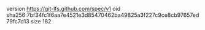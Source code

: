 version https://git-lfs.github.com/spec/v1
oid sha256:7bf34fc1f6aa7e4521e3d85470462ba49825a3f227c9ce8cb97657ed79fc7d13
size 182
